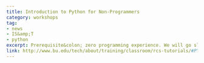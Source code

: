 ```yaml
---
title: Introduction to Python for Non-Programmers
category: workshops
tag: 
- news
- IS&amp;T
- python
excerpt: Prerequisite&colon; zero programming experience. We will go slowly so that everyone understands programming concepts, like loops and functions. This is an introduction to the essential features of Python. This tutorial includes a brief introduction to basic types (Integer, Float, String, and Boolean), if-statements, functions, lists, dictionaries, loops, and modules. We’ll look at some simple interactive tasks. After this tutorial you’ll be ready to explore all the amazing modules Python has to offer. This is a two part tutorial, so please sign up for both parts.
link: http://www.bu.edu/tech/about/training/classroom/rcs-tutorials/#PYTHON1A
---
```

